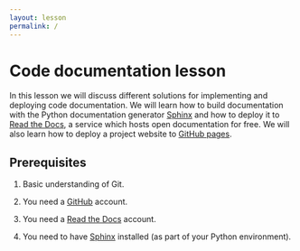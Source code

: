 ```yaml
---
layout: lesson
permalink: /
---
```


# Code documentation lesson

In this lesson we will discuss different solutions for implementing and
deploying code documentation. We will learn how to build documentation with
the Python documentation generator [Sphinx](http://www.sphinx-doc.org) and how to
deploy it to [Read the Docs](https://readthedocs.org), a service which hosts
open documentation for free. We will also learn how to deploy a project
website to [GitHub pages](https://pages.github.com).


## Prerequisites

1. Basic understanding of Git.

2. You need a [GitHub](https://github.com) account.

3. You need a [Read the Docs](https://readthedocs.org) account.

4. You need to have [Sphinx](http://www.sphinx-doc.org) installed (as part of your Python environment).
